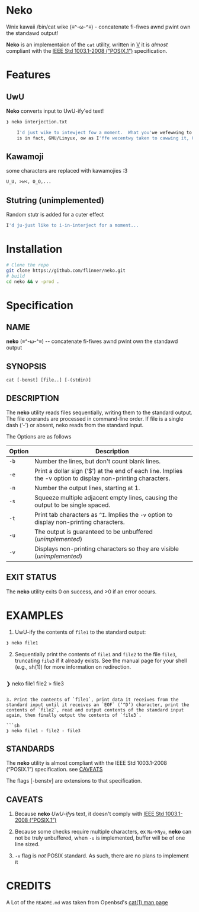 # Neko
Wnix kawaii /bin/cat wike (≡^-ω-^≡) - concatenate fi-fiwes awnd pwint
own the standawd output!

**Neko** is an implementaion of the `cat` utility, written in [V](https://github.com/vlang/v) it is
*almost* compliant with the [IEEE Std 1003.1-2008 (“POSIX.1”)](https://standards.ieee.org/standard/1003_1-2008.html)
specification.

# Features

## UwU
**Neko** converts input to UwU-ify'ed text!

```sh
❯ neko interjection.txt

	I'd just wike to intewject fow a moment.  What you'we wefewwing to as Linyux,
	is in fact, GNU/Linyux, ow as I'ffe wecentwy taken to cawwing it, GNU pwus Linyux.

```

## Kawamoji
some characters are replaced with kawamojies :3
```txt
U_U, >w<, O_O,...
```

## Stutring (unimplemented)

Random stutr is added for a cuter effect
```sh
I'd ju-just like to i-in-interject for a moment...

```


# Installation

```sh
# Clone the repo
git clone https://github.com/flinner/neko.git
# build
cd neko && v -prod .

```
# Specification
## NAME
**neko** (≡^-ω-^≡) -- concatenate fi-fiwes awnd pwint own the standawd output

## SYNOPSIS
`cat [-benst] [file..] [-(stdin)]`

## DESCRIPTION

The **neko** utility reads files sequentially, writing them to the standard
output. The file operands are processed in command-line order. If file
is a single dash (‘-’) or absent, neko reads from the standard input.

The Options are as follows

| Option | Description                                                                                                  |
|--------|--------------------------------------------------------------------------------------------------------------|
| `-b`   | Number the lines, but don't count blank lines.                                                               |
| `-e`   | Print a dollar sign (‘$’) at the end of each line. Implies the -v option to display non-printing characters. |
| `-n`   | Number the output lines, starting at 1.                                                                      |
| `-s`   | Squeeze multiple adjacent empty lines, causing the output to be single spaced.                               |
| `-t`   | Print tab characters as `^I`. Implies the `-v` option to display non-printing characters.                    |
| `-u`   | The output is guaranteed to be unbuffered (*unimplemented*)                                                  |
| `-v`   | Displays non-printing characters so they are visible  (*unimplemented*)                                      |

## EXIT STATUS
The **neko** utility exits 0 on success, and >0 if an error occurs.

# EXAMPLES

1. UwU-ify the contents of `file1` to the standard output:

```sh 
❯ neko file1

```

2. Sequentially print the contents of `file1` and `file2` to the file
   `file3`, truncating `file3` if it already exists. See the manual page
   for your shell (e.g., sh(1)) for more information on redirection.

   ```sh
❯ neko file1 file2 > file3
   ```
   
3. Print the contents of `file1`, print data it receives from the
   standard input until it receives an `EOF` (‘^D’) character, print the
   contents of `file2`, read and output contents of the standard input
   again, then finally output the contents of `file3`. 
   
   ```sh
❯ neko file1 - file2 - file3
   ```

## STANDARDS
The **neko** utility is almost compliant with the IEEE Std 1003.1-2008
(“POSIX.1”) specification. see [CAVEATS](##CAVEATS)

The flags [-benstv] are extensions to that specification.

## CAVEATS
1. Because **neko** *UwU-ify*s text, it doesn't comply with
[IEEE Std 1003.1-2008 (“POSIX.1”)](https://standards.ieee.org/standard/1003_1-2008.html)
2. Because some checks require multiple characters, ex `Na`->`Nya`,
   **neko** can not be truly unbuffered, when `-u` is implemented,
   buffer will be of one line sized.

3. `-v` flag is *not* POSIX standard. As such, there are no plans to implement it

# CREDITS
A Lot of the `README.md` was taken from Openbsd's [cat(1) man page](https://man.openbsd.org/cat.1)

